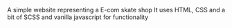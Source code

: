 A simple website representing a E-com skate shop
It uses HTML, CSS and a bit of SCSS and vanilla javascript for functionality
